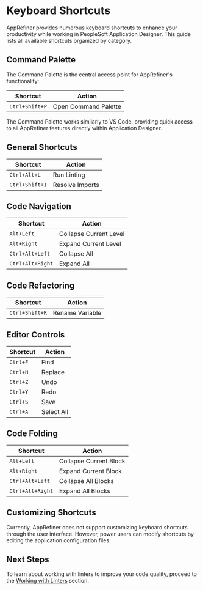 # Keyboard Shortcuts

AppRefiner provides numerous keyboard shortcuts to enhance your productivity while working in PeopleSoft Application Designer. This guide lists all available shortcuts organized by category.

## Command Palette

The Command Palette is the central access point for AppRefiner's functionality:

| Shortcut | Action |
|----------|--------|
| `Ctrl+Shift+P` | Open Command Palette |

The Command Palette works similarly to VS Code, providing quick access to all AppRefiner features directly within Application Designer.

## General Shortcuts

| Shortcut | Action |
|----------|--------|
| `Ctrl+Alt+L` | Run Linting |
| `Ctrl+Shift+I` | Resolve Imports |

## Code Navigation

| Shortcut | Action |
|----------|--------|
| `Alt+Left` | Collapse Current Level |
| `Alt+Right` | Expand Current Level |
| `Ctrl+Alt+Left` | Collapse All |
| `Ctrl+Alt+Right` | Expand All |

## Code Refactoring

| Shortcut | Action |
|----------|--------|
| `Ctrl+Shift+R` | Rename Variable |

## Editor Controls

| Shortcut | Action |
|----------|--------|
| `Ctrl+F` | Find |
| `Ctrl+H` | Replace |
| `Ctrl+Z` | Undo |
| `Ctrl+Y` | Redo |
| `Ctrl+S` | Save |
| `Ctrl+A` | Select All |

## Code Folding

| Shortcut | Action |
|----------|--------|
| `Alt+Left` | Collapse Current Block |
| `Alt+Right` | Expand Current Block |
| `Ctrl+Alt+Left` | Collapse All Blocks |
| `Ctrl+Alt+Right` | Expand All Blocks |

## Customizing Shortcuts

Currently, AppRefiner does not support customizing keyboard shortcuts through the user interface. However, power users can modify shortcuts by editing the application configuration files.

## Next Steps

To learn about working with linters to improve your code quality, proceed to the [Working with Linters](working-with-linters.md) section.
